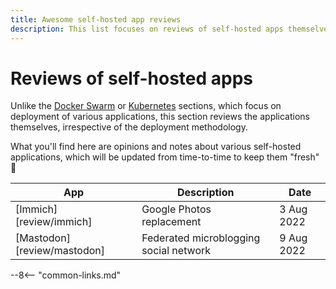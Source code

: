 ```yaml
---
title: Awesome self-hosted app reviews
description: This list focuses on reviews of self-hosted apps themselves, rather than deployment strategies
---
```

# Reviews of self-hosted apps

Unlike the [Docker Swarm](/docker-swarm/) or [Kubernetes](/kubernetes/) sections, which focus on deployment of various applications, this section reviews the applications themselves, irrespective of the deployment methodology.

What you'll find here are opinions and notes about various self-hosted applications, which will be updated from time-to-time to keep them "fresh" :leafy_green:


App | Description | Date
---------|----------| ---------
 [Immich][review/immich] | Google Photos replacement | 3 Aug 2022
 [Mastodon][review/mastodon] | Federated microblogging social network | 9 Aug 2022

 --8<-- "common-links.md"